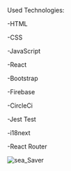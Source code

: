 Used Technologies:

-HTML

-CSS

-JavaScript

-React 

-Bootstrap

-Firebase

-CircleCi

-Jest Test

-i18next

-React Router


![sea_Saver](https://github.com/Isa-Tekinkaya/Capstone-Project/assets/42121090/1e3b852d-6150-483f-a177-93a962ad9402)
